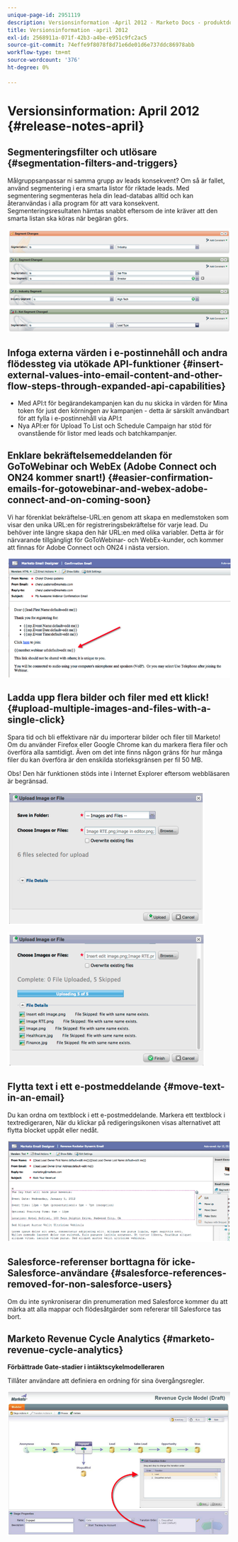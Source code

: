 ```yaml
---
unique-page-id: 2951119
description: Versionsinformation -April 2012 - Marketo Docs - produktdokumentation
title: Versionsinformation -april 2012
exl-id: 2568911a-071f-42b3-a4be-e951c9fc2ac5
source-git-commit: 74effe9f8078f8d71e6de01d6e737ddc86978abb
workflow-type: tm+mt
source-wordcount: '376'
ht-degree: 0%

---
```


# Versionsinformation: April 2012 {#release-notes-april}

## Segmenteringsfilter och utlösare {#segmentation-filters-and-triggers}

Målgruppsanpassar ni samma grupp av leads konsekvent? Om så är fallet, använd segmentering i era smarta listor för riktade leads. Med segmentering segmenteras hela din lead-databas alltid och kan återanvändas i alla program för att vara konsekvent. Segmenteringsresultaten hämtas snabbt eftersom de inte kräver att den smarta listan ska köras när begäran görs.

![](assets/image2014-9-23-10-3a3-3a57.png)

## Infoga externa värden i e-postinnehåll och andra flödessteg via utökade API-funktioner {#insert-external-values-into-email-content-and-other-flow-steps-through-expanded-api-capabilities}

* Med API:t för begärandekampanjen kan du nu skicka in värden för Mina token för just den körningen av kampanjen - detta är särskilt användbart för att fylla i e-postinnehåll via API:t
* Nya API:er för Upload To List och Schedule Campaign har stöd för ovanstående för listor med leads och batchkampanjer.

## Enklare bekräftelsemeddelanden för GoToWebinar och WebEx (Adobe Connect och ON24 kommer snart!) {#easier-confirmation-emails-for-gotowebinar-and-webex-adobe-connect-and-on-coming-soon}

Vi har förenklat bekräftelse-URL:en genom att skapa en medlemstoken som visar den unika URL:en för registreringsbekräftelse för varje lead. Du behöver inte längre skapa den här URL:en med olika variabler. Detta är för närvarande tillgängligt för GoToWebinar- och WebEx-kunder, och kommer att finnas för Adobe Connect och ON24 i nästa version.

![](assets/image2014-9-23-10-3a4-3a18.png)

## Ladda upp flera bilder och filer med ett klick! {#upload-multiple-images-and-files-with-a-single-click}

Spara tid och bli effektivare när du importerar bilder och filer till Marketo! Om du använder Firefox eller Google Chrome kan du markera flera filer och överföra alla samtidigt. Även om det inte finns någon gräns för hur många filer du kan överföra är den enskilda storleksgränsen per fil 50 MB.

Obs! Den här funktionen stöds inte i Internet Explorer eftersom webbläsaren är begränsad.

![](assets/image2014-9-23-10-3a4-3a32.png)

![](assets/image2014-9-23-10-3a4-3a46.png)

## Flytta text i ett e-postmeddelande {#move-text-in-an-email}

Du kan ordna om textblock i ett e-postmeddelande. Markera ett textblock i textredigeraren, När du klickar på redigeringsikonen visas alternativet att flytta blocket uppåt eller nedåt.

![](assets/image2014-9-23-10-3a5-3a1.png)

## Salesforce-referenser borttagna för icke-Salesforce-användare {#salesforce-references-removed-for-non-salesforce-users}

Om du inte synkroniserar din prenumeration med Salesforce kommer du att märka att alla mappar och flödesåtgärder som refererar till Salesforce tas bort.

## Marketo Revenue Cycle Analytics {#marketo-revenue-cycle-analytics}

**Förbättrade Gate-stadier i intäktscykelmodelleraren**

Tillåter användare att definiera en ordning för sina övergångsregler.

![](assets/image2014-9-23-10-3a5-3a17.png)

